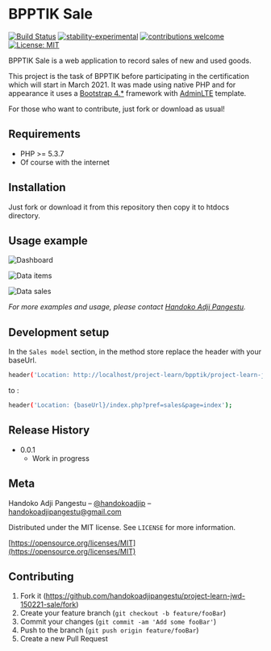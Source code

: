 # BPPTIK Sale

[![Build Status](https://travis-ci.org/dwyl/esta.svg?branch=master)](https://github.com/handokoadjipangestu/project-learn-jwd-150221-sale)
[![stability-experimental](https://img.shields.io/badge/stability-experimental-orange.svg)](https://github.com/handokoadjipangestu/project-learn-jwd-150221-sale)
[![contributions welcome](https://img.shields.io/badge/contributions-welcome-brightgreen.svg?style=flat)](https://github.com/handokoadjipangestu/project-learn-jwd-150221-sale/fork)
[![License: MIT](https://img.shields.io/badge/License-MIT-yellow.svg)](https://opensource.org/licenses/MIT)

BPPTIK Sale is a web application to record sales of new and used goods.

This project is the task of BPPTIK before participating in the certification which will start in March 2021. It was made using native PHP and for appearance it uses a [Bootstrap 4.\*](https://getbootstrap.com/docs/4.0/getting-started/introduction/) framework with [AdminLTE](https://adminlte.io/) template.

For those who want to contribute, just fork or download as usual!

## Requirements

- PHP >= 5.3.7
- Of course with the internet

## Installation

Just fork or download it from this repository then copy it to htdocs directory.

## Usage example

![Dashboard](http://bebaskripsi.000webhostapp.com/project-learn-jwd-150221-sale/dashboard.png?)

![Data items](http://bebaskripsi.000webhostapp.com/project-learn-jwd-150221-sale/data-items.png?)

![Data sales](http://bebaskripsi.000webhostapp.com/project-learn-jwd-150221-sale/data-sales.png?)

_For more examples and usage, please contact [Handoko Adji Pangestu](https://www.instagram.com/handokoadp/)._

## Development setup

In the `Sales model` section, in the method store replace the header with your baseUrl.

```sh
header('Location: http://localhost/project-learn/bpptik/project-learn-jwd-150221-sale/index.php?pref=sale&page=index');
```

to :

```sh
header('Location: {baseUrl}/index.php?pref=sales&page=index');
```

## Release History

- 0.0.1
  - Work in progress

## Meta

Handoko Adji Pangestu – [@handokoadjip](https://www.instagram.com/handokoadjip/) – handokoadjipangestu@gmail.com

Distributed under the MIT license. See `LICENSE` for more information.

[https://opensource.org/licenses/MIT](https://opensource.org/licenses/MIT)

## Contributing

1. Fork it (<https://github.com/handokoadjipangestu/project-learn-jwd-150221-sale/fork>)
2. Create your feature branch (`git checkout -b feature/fooBar`)
3. Commit your changes (`git commit -am 'Add some fooBar'`)
4. Push to the branch (`git push origin feature/fooBar`)
5. Create a new Pull Request
